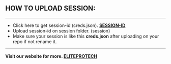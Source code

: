 ## HOW TO UPLOAD SESSION: 

---
- Click here to get session-id (creds.json). **[SESSION-ID](https://session-id-website.vercel.app)**
- Upload session-id on session folder. (session)
- Make sure your session is like this **creds.json** after uploading on your repo if not rename it.

---
**Visit our website for more.  [ELITEPROTECH](https://eliteprotech.zone.id)**
